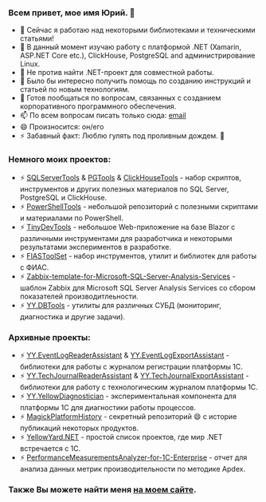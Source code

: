 ### Всем привет, мое имя Юрий. 👋

- 🔭 Сейчас я работаю над некоторыми библиотеками и техническими статьями!
- 🌱 В данный момент изучаю работу с платформой .NET (Xamarin, ASP.NET Core etc.), ClickHouse, PostgreSQL and администрирование Linux.
- 👯 Не против найти .NET-проект для совместной работы.
- 🤔 Было бы интересно получить помощь по созданию инструкций и статьей по новым технологиям.
- 💬 Готов пообщаться по вопросам, связанных с созданием корпоративного программного обеспечения.
- 📫 По всем вопросам писать только сюда: [email](mailto:i.need.ypermitin@yandex.ru)
- 😄 Произносится: он/его
- ⚡ Забавный факт: Люблю гулять под проливным дождем. :rainbow:

### **Немного моих проектов**:

* ⚡ [SQLServerTools](https://github.com/YPermitin/SQLServerTools) & [PGTools](https://github.com/YPermitin/PGTools) & [ClickHouseTools](https://github.com/YPermitin/ClickHouseTools) - набор скриптов, инструментов и других полезных материалов по SQL Server, PostgreSQL и ClickHouse.
* ⚡ [PowerShellTools](https://github.com/YPermitin/PowerShellTools) - небольшой репозиторий с полезными скриптами и материалами по PowerShell.
* ⚡ [TinyDevTools](https://github.com/YPermitin/YPermitin.TinyDevTools) - небольшое Web-приложение на базе Blazor с различными инструментами для разработчика и некоторыми результатами экспериментов в разработке.
* ⚡ [FIASToolSet](https://github.com/YPermitin/YPermitin.FIASToolSet) - набор инструментов, утилит и библиотек для работы с ФИАС.
* ⚡ [Zabbix-template-for-Microsoft-SQL-Server-Analysis-Services](https://github.com/YPermitin/Zabbix-template-for-Microsoft-SQL-Server-Analysis-Services) - шаблон Zabbix для Microsoft SQL Server Analysis Services со сбором показателей производитлеьности.
* ⚡ [YY.DBTools](https://github.com/YPermitin/YY.DBTools) - утилиты для различных СУБД (мониторинг, диагностика и другие задачи).

### **Архивные проекты**:

* ⚡ [YY.EventLogReaderAssistant](https://github.com/YPermitin/YY.EventLogReaderAssistant) & [YY.EventLogExportAssistant](https://github.com/YPermitin/YY.EventLogExportAssistant) - библиотеки для работы с журналом регистрации платформы 1С.
* ⚡ [YY.TechJournalReaderAssistant](https://github.com/YPermitin/YY.TechJournalReaderAssistant) & [YY.TechJournalExportAssistant](https://github.com/YPermitin/YY.TechJournalExportAssistant) - библиотеки для работу с технологическим журналом платформы 1С.
* ⚡ [YY.YellowDiagnostician](https://github.com/YPermitin/YY.YellowDiagnostician) - экспериментальная компонента для платформы 1С для диагностики работы процессов.
* ⚡ [MagickPlatformHistory](https://github.com/YPermitin/MagickPlatformHistory) - секретный репозиторий 😄 с историе публикаций некоторых продуктов.
* ⚡ [YellowYard.NET](https://github.com/YPermitin/YellowYard.NET) - простой список проектов, где мир .NET встречается с 1С.
* ⚡ [PerformanceMeasurementsAnalyzer-for-1C-Enterprise](https://github.com/YPermitin/PerformanceMeasurementsAnalyzer-for-1C-Enterprise-8.x) - отчет для анализа данных метрик производительности по методике Apdex.

### Также Вы можете найти меня [на моем сайте](https://ypermitin.github.io/).
